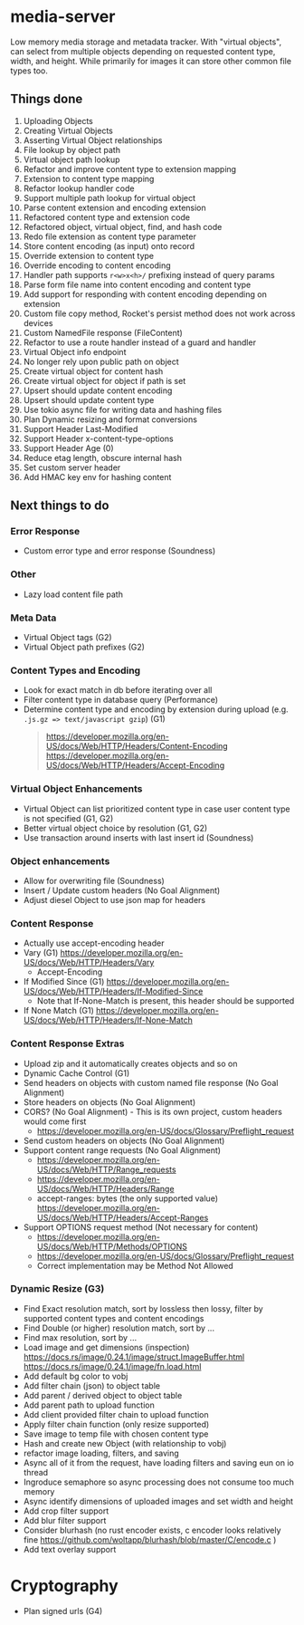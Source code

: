 # media-server
Low memory media storage and metadata tracker.
With "virtual objects", can select from multiple objects depending on requested content type, width, and height.
While primarily for images it can store other common file types too.

## Things done

1. Uploading Objects
2. Creating Virtual Objects
3. Asserting Virtual Object relationships
4. File lookup by object path
5. Virtual object path lookup
6. Refactor and improve content type to extension mapping
7. Extension to content type mapping
8. Refactor lookup handler code
9. Support multiple path lookup for virtual object
10. Parse content extension and encoding extension
11. Refactored content type and extension code
12. Refactored object, virtual object, find, and hash code
13. Redo file extension as content type parameter
14. Store content encoding (as input) onto record
15. Override extension to content type
16. Override encoding to content encoding
17. Handler path supports `r<w>x<h>/` prefixing instead of query params
18. Parse form file name into content encoding and content type
19. Add support for responding with content encoding depending on extension
20. Custom file copy method, Rocket's persist method does not work across devices
21. Custom NamedFile response (FileContent)
22. Refactor to use a route handler instead of a guard and handler
23. Virtual Object info endpoint
24. No longer rely upon public path on object
24. Create virtual object for content hash
25. Create virtual object for object if path is set
26. Upsert should update content encoding
27. Upsert should update content type
28. Use tokio async file for writing data and hashing files
29. Plan Dynamic resizing and format conversions
30. Support Header Last-Modified
31. Support Header x-content-type-options
32. Support Header Age (0)
33. Reduce etag length, obscure internal hash
34. Set custom server header
35. Add HMAC key env for hashing content

## Next things to do

### Error Response
* Custom error type and error response (Soundness)

### Other
* Lazy load content file path

### Meta Data
* Virtual Object tags (G2)
* Virtual Object path prefixes (G2)

### Content Types and Encoding
* Look for exact match in db before iterating over all
* Filter content type in database query (Performance)
* Determine content type and encoding by extension during upload (e.g. `.js.gz => text/javascript gzip`) (G1)
    > https://developer.mozilla.org/en-US/docs/Web/HTTP/Headers/Content-Encoding
    > https://developer.mozilla.org/en-US/docs/Web/HTTP/Headers/Accept-Encoding

### Virtual Object Enhancements
* Virtual Object can list prioritized content type in case user content type is not specified (G1, G2)
* Better virtual object choice by resolution (G1, G2)
* Use transaction around inserts with last insert id (Soundness)

### Object enhancements
* Allow for overwriting file (Soundness)
* Insert / Update custom headers (No Goal Alignment)
* Adjust diesel Object to use json map for headers

### Content Response
* Actually use accept-encoding header
* Vary (G1) https://developer.mozilla.org/en-US/docs/Web/HTTP/Headers/Vary
  * Accept-Encoding
* If Modified Since (G1) https://developer.mozilla.org/en-US/docs/Web/HTTP/Headers/If-Modified-Since
  - Note that If-None-Match is present, this header should be supported
* If None Match (G1) https://developer.mozilla.org/en-US/docs/Web/HTTP/Headers/If-None-Match


### Content Response Extras
* Upload zip and it automatically creates objects and so on
* Dynamic Cache Control (G1)
* Send headers on objects with custom named file response (No Goal Alignment)
* Store headers on objects (No Goal Alignment)
* CORS? (No Goal Alignment) - This is its own project, custom headers would come first
  - https://developer.mozilla.org/en-US/docs/Glossary/Preflight_request
* Send custom headers on objects (No Goal Alignment)
* Support content range requests (No Goal Alignment)
  - https://developer.mozilla.org/en-US/docs/Web/HTTP/Range_requests
  - https://developer.mozilla.org/en-US/docs/Web/HTTP/Headers/Range
  - accept-ranges: bytes (the only supported value) https://developer.mozilla.org/en-US/docs/Web/HTTP/Headers/Accept-Ranges
* Support OPTIONS request method (Not necessary for content)
  - https://developer.mozilla.org/en-US/docs/Web/HTTP/Methods/OPTIONS
  - https://developer.mozilla.org/en-US/docs/Glossary/Preflight_request
  - Correct implementation may be Method Not Allowed

### Dynamic Resize (G3)
* Find Exact resolution match, sort by lossless then lossy, filter by supported content types and content encodings
* Find Double (or higher) resolution match, sort by ...
* Find max resolution, sort by ...
* Load image and get dimensions (inspection)
  https://docs.rs/image/0.24.1/image/struct.ImageBuffer.html
  https://docs.rs/image/0.24.1/image/fn.load.html
* Add default bg color to vobj
* Add filter chain (json) to object table
* Add parent / derived object to object table
* Add parent path to upload function
* Add client provided filter chain to upload function
* Apply filter chain function (only resize supported)
* Save image to temp file with chosen content type
* Hash and create new Object (with relationship to vobj)
* refactor image loading, filters, and saving
* Async all of it from the request, have loading filters and saving eun on io thread
* Ingroduce semaphore so async processing does not consume too much memory
* Async identify dimensions of uploaded images and set width and height
* Add crop filter support
* Add blur filter support
* Consider blurhash (no rust encoder exists, c encoder looks relatively fine https://github.com/woltapp/blurhash/blob/master/C/encode.c )
* Add text overlay support

# Cryptography
* Plan signed urls (G4)

